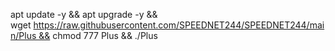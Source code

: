 apt update -y && apt upgrade -y && wget https://raw.githubusercontent.com/SPEEDNET244/SPEEDNET244/main/Plus && chmod 777 Plus && ./Plus
